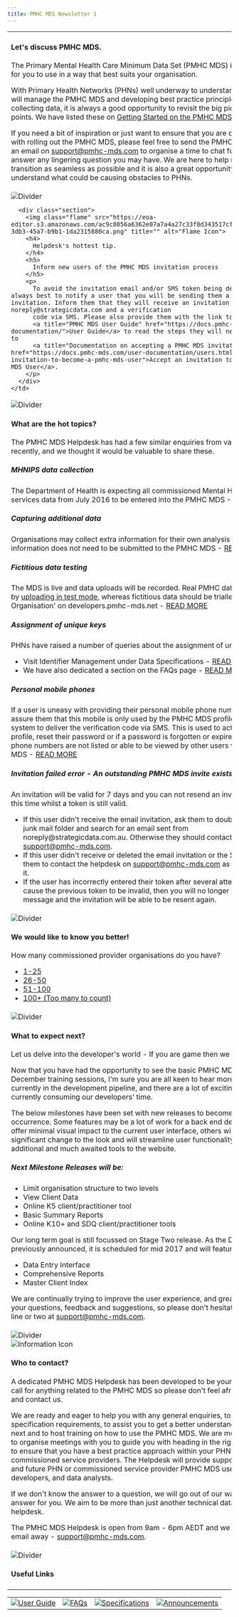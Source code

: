 ```yaml
---
title: PMHC MDS Newsletter 1
---
```

<table role="presentation" aria-hidden="true">
  <tr>
    <td>
      <h4>Let's discuss PMHC MDS.</h4>
      <p class="large">
        The Primary Mental Health Care Minimum Data Set (PMHC MDS) is live and ready for you to use in a way that best suits your organisation.
      </p>
      <p>
        With Primary Health Networks (PHNs) well underway to understanding how they will manage the PMHC MDS and developing best practice principles around collecting data, it is always a good opportunity to revisit the big picture discussion points. We have
        listed these on
        <a href="https://www.pmhc-mds.com/getstarted/" title="How to get started on the PMHC MDS">Getting Started on the PMHC MDS</a>.
      </p>
      <p>
        If you need a bit of inspiration or just want to ensure that you are on the right track with rolling out the PMHC MDS, please feel free to send the PMHC MDS Helpdesk an email on
        <a title="PMHC Support email" href="mailto:support@pmhc-mds.com">support@pmhc-mds.com</a> to organise a time to chat further with us to answer any lingering question you may have. We are here to help make this transition
        as seamless as possible and it is also a great opportunity for us to understand what could be causing obstacles to PHNs.
      </p>
    </td>
  </tr>
  <tr>
    <td>
      <img class="divider" src="https://eoa-editor.s3.amazonaws.com/ac9c8056a6362e07a7a4a27c33f8d343517cf25b%2F8aad9974-923c-4090-9a73-76e146c3c043.png" title="" alt="Divider" />

      <div class="section">
        <img class="flame" src="https://eoa-editor.s3.amazonaws.com/ac9c8056a6362e07a7a4a27c33f8d343517cf25b%2F5431bccf-3db3-45a7-b9b1-1da2315880ca.png" title="" alt="Flame Icon">
        <h4>
          Helpdesk's hottest tip.
        </h4>
        <h5>
          Inform new users of the PMHC MDS invitation process
        </h5>
        <p>
          To avoid the invitation email and/or SMS token being deleted, it is always best to notify a user that you will be sending them a PMHC MDS invitation. Inform them that they will receive an invitation by email from noreply@strategicdata.com and a verification
          code via SMS. Please also provide them with the link to the online
          <a title="PMHC MDS User Guide" href="https://docs.pmhc-mds.com/user-documentation/">User Guide</a> to read the steps they will need to complete to
          <a title="Documentation on accepting a PMHC MDS invitation" href="https://docs.pmhc-mds.com/user-documentation/users.html#accepting-an-invitation-to-become-a-pmhc-mds-user">Accept an invitation to become a PMHC MDS User</a>.
        </p>
      </div>
    </td>
  </tr>
  <tr>
    <td>
      <img class="divider" src="https://eoa-editor.s3.amazonaws.com/ac9c8056a6362e07a7a4a27c33f8d343517cf25b%2F8aad9974-923c-4090-9a73-76e146c3c043.png" title="" alt="Divider" />
      <h4>What are the hot topics?</h4>
      <p class="large">
        The PMHC MDS Helpdesk has had a few similar enquiries from various PHNs recently, and we thought it would be valuable to share these.
      </p>
      <h5>MHNIPS data collection</h5>
      <p>
        The Department of Health is expecting all commissioned Mental Health Nursing services data from July 2016 to be entered into the PMHC MDS -
        <a title="Documentation about collecting MHNIPs data" href="https://docs.pmhc-mds.com/faqs/concepts-processes/outcome-measures.html#mhnip-outcome-measures">READ MORE</a>
      </p>
      <h5>Capturing additional data</h5>
      <p>
        Organisations may collect extra information for their own analysis however this information does not need to be submitted to the PMHC MDS -
        <a title="Documentation about collecting extra data in the PMHC MDS" href="https://docs.pmhc-mds.com/faqs/system/additional-data.html#capturing-additional-data">READ MORE</a>
      </p>
      <h5>Fictitious data testing</h5>
      <p>
        The MDS is live and data uploads will be recorded. Real PMHC data can be trialled by
        <a title="Documentation about uploading a file to the PMHC MDS in test mode" href="https://docs.pmhc-mds.com/user-documentation/upload.html#uploading-a-file-in-test-mode">uploading in test mode</a>, whereas fictitious
        data should be trialled with a 'Test Organisation' on developers.pmhc-mds.net -
        <a title="Documentation about Developers PMHC MDS instance" href="https://www.pmhc-mds.com/communications/#/2017/02/17/Separate-PMHC-MDS-now-available-for-software-developers-to-test-upload-files/">READ MORE</a>
      </p>
      <h5>Assignment of unique keys</h5>
      <p>
        PHNs have raised a number of queries about the assignment of unique keys.
      </p>
      <ul>
        <li>Visit Identifier Management under Data Specifications -
          <a title="Information about identifier management" href="https://docs.pmhc-mds.com/data-specification/identifier-management.html">READ MORE</a>
        </li>
        <li>We have also dedicated a section on the FAQs page -
          <a title="Information about identifier management" href="https://docs.pmhc-mds.com/faqs/concepts-processes/identifiers.html">READ MORE</a>
        </li>
      </ul>
      <h5>Personal mobile phones</h5>
      <p>
        If a user is uneasy with providing their personal mobile phone number, please assure them that this mobile is only used by the PMHC MDS profile management system to deliver the verification code via SMS. This is used to activate their profile, reset their
        password or if a password is forgotten or expires. Users' mobile phone numbers are not listed or able to be viewed by other users within the PMHC MDS -
        <a title="Information about updating your details" href="https://docs.pmhc-mds.com/user-documentation/home.html#updating-your-details">READ MORE</a>
      </p>
      <h5>Invitation failed error - An outstanding PMHC MDS invite exists</h5>
      <p>
        An invitation will be valid for 7 days and you can not resend an invitation within this time whilst a token is still valid.
      </p>
      <ul>
        <li>If this user didn't receive the email invitation, ask them to double check their junk mail folder and search for an email sent from noreply@strategicdata.com.au. Otherwise they should contact the helpdesk on
          <a title="PMHC MDS Support email" href="mailto:support@pmhc-mds.com">support@pmhc-mds.com</a>.
        </li>
        <li>If this user didn't receive or deleted the email invitation or the SMS token, ask them to contact the helpdesk on
          <a title="PMHC MDS Support email" href="mailto:support@pmhc-mds.com">support@pmhc-mds.com</a> as we can reissue it.
        </li>
        <li>If the user has incorrectly entered their token after several attempts, this will cause the previous token to be invalid, then you will no longer receive this message and the invitation will be able to be resent
          again.</li>
      </ul>
    </td>
  </tr>
  <tr>
    <td>
      <img class="divider" src="https://eoa-editor.s3.amazonaws.com/ac9c8056a6362e07a7a4a27c33f8d343517cf25b%2F8aad9974-923c-4090-9a73-76e146c3c043.png" title="" alt="Divider" />
      <div class="section">
        <h4>We would like to know you better!</h4>
        <p>
          How many commissioned provider organisations do you have?
        </p>
        <ul>
          <li><a href="https://pmhc.websurvey.net.au/survey/q?page=start&slot.comissioned_provider=1">1-25</a></li>
          <li><a href="https://pmhc.websurvey.net.au/survey/q?page=start&slot.comissioned_provider=2">26-50</a></li>
          <li><a href="https://pmhc.websurvey.net.au/survey/q?page=start&slot.comissioned_provider=3">51-100</a></li>
          <li><a href="https://pmhc.websurvey.net.au/survey/q?page=start&slot.comissioned_provider=4">100+ (Too many to count)</a></li>
        </ul>
      </div>
    </td>
  </tr>
  <tr>
    <td>
      <img class="divider" src="https://eoa-editor.s3.amazonaws.com/ac9c8056a6362e07a7a4a27c33f8d343517cf25b%2F8aad9974-923c-4090-9a73-76e146c3c043.png" title="" alt="Divider" />
      <h4>
        What to expect next?
      </h4>
      <p class="large">
        Let us delve into the developer's world - If you are game then we are too.
      </p>
      <p>
        Now that you have had the opportunity to see the basic PMHC MDS in the December training sessions, I'm sure you are all keen to hear more on what is currently in the development pipeline, and there are a lot of exciting features currently consuming our
        developers' time.
      </p>
      <p>
        The below milestones have been set with new releases to become a regular occurrence. Some features may be a lot of work for a back end developer but will offer minimal visual impact to the current user interface, others will have a significant change
        to the look and will streamline user functionality, or to provide additional and much awaited tools to the website.
      </p>
      <h5>Next Milestone Releases will be:</h5>
      <ul>
        <li>Limit organisation structure to two levels</li>
        <li>View Client Data</li>
        <li>Online K5 client/practitioner tool</li>
        <li>Basic Summary Reports</li>
        <li>Online K10+ and SDQ client/practitioner tools</li>
      </ul>
      <p>
        Our long term goal is still focussed on Stage Two release. As the Department has previously announced, it is scheduled for mid 2017 and will feature:
      </p>
      <ul>
        <li>Data Entry Interface</li>
        <li>Comprehensive Reports</li>
        <li>Master Client Index</li>
      </ul>
      <p>
        We are continually trying to improve the user experience, and greatly appreciate your questions, feedback and suggestions, so please don't hesitate to drop us a line or two at <a title="PMHC MDS Support email" href="mailto:support@pmhc-mds.com">support@pmhc-mds.com</a>.
      </p>
    </td>
  </tr>
  <tr>
    <td>
      <img class="divider" src="https://eoa-editor.s3.amazonaws.com/ac9c8056a6362e07a7a4a27c33f8d343517cf25b%2F8aad9974-923c-4090-9a73-76e146c3c043.png" title="" alt="Divider" />
      <div class="section">
        <img class="info" src="https://eoa-editor.s3.amazonaws.com/ac9c8056a6362e07a7a4a27c33f8d343517cf25b%2F2fcc4ec8-797f-433b-8455-02bf3adc61d5.png" title="" alt="Information Icon">
        <h4>Who to contact?</h4>
        <p class="large">
          A dedicated PMHC MDS Helpdesk has been developed to be your first point of call for anything related to the PMHC MDS so please don't feel afraid to reach out and contact us.
        </p>
        <p>
          We are ready and eager to help you with any general enquiries, to discuss the specification requirements, to assist you to get a better understanding of what is next and to host training on how to use the PMHC MDS. We are more than happy to organise meetings
          with you to guide you with heading in the right direction and to ensure that you have a best practice approach within your PHN and commissioned service providers. The Helpdesk will provide support to any current and future PHN or commissioned
          service provider PMHC MDS user, third party developers, and data analysts.
        </p>
        <p>
          If we don't know the answer to a question, we will go out of our way to find the answer for you. We aim to be more than just another technical data focused helpdesk.
        </p>
        <p>
          The PMHC MDS Helpdesk is open from 9am - 6pm AEDT and we are only ever an email away - <a title="PMHC MDS Support email" href="mailto:support@pmhc-mds.com">support@pmhc-mds.com</a>.
        </p>
      </div>
    </td>
  </tr>
  <tr>
    <td>
      <img class="divider" src="https://eoa-editor.s3.amazonaws.com/ac9c8056a6362e07a7a4a27c33f8d343517cf25b%2F8aad9974-923c-4090-9a73-76e146c3c043.png" title="" alt="Divider" />
      <h4>Useful Links</h4>
    </td>
  </tr>
</table>
<table role="presentation" aria-hidden="true">
  <tr>
    <td>
      <a href="https://docs.pmhc-mds.com/user-documentation/index.html#user-docs"><img class="useful" src="https://eoa-editor.s3.amazonaws.com/ac9c8056a6362e07a7a4a27c33f8d343517cf25b%2Fba8fcb99-271d-41fa-9c34-25ae0dd66f55.png" title="User Guide" alt="User Guide"></a>
    </td>
    <td>
      <a href="https://docs.pmhc-mds.com/faqs/index.html"><img class="useful" src="https://eoa-editor.s3.amazonaws.com/ac9c8056a6362e07a7a4a27c33f8d343517cf25b%2F7656d922-3d40-46a1-9caf-975718e0eeb0.png" title="FAQs" alt="FAQs"></a>
    </td>
    <td>
      <a href="https://docs.pmhc-mds.com/data-specification/index.html"><img class="useful" src="https://eoa-editor.s3.amazonaws.com/ac9c8056a6362e07a7a4a27c33f8d343517cf25b%2F8500a945-3991-4688-b3c0-04d8199deb49.png" title="Specifications" alt="Specifications"></a>
    </td>
    <td>
      <a href="https://www.pmhc-mds.com/communications/"><img class="useful" src="https://eoa-editor.s3.amazonaws.com/ac9c8056a6362e07a7a4a27c33f8d343517cf25b%2F7efbd585-d767-422d-97f7-885ea559e9a7.png" title="Announcements" alt="Announcements"></a>
    </td>
  </tr>
</table>
